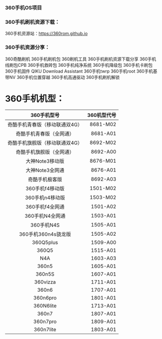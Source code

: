### 360手机OS项目
### 360手机刷机资源下载：
360手机资源站：https://360rom.github.io
### 360手机资源分享：
360奇酷刷机 360手机刷机包 360刷机工具 360手机刷机资源下载分享 360手机线刷包CPB  360手机救砖包  360手机纯净系统  360手机降级包  360手机卡刷包  360手机固件 QIKU Download Assistant  360手机twrp  360手机root  360手机基带NV 360手机位置穿越  360手机高通驱动  360手机刷机解锁
# 360手机机型：
| 360手机型号 | 360机型代号 |
|:--------:| -------------:|
奇酷手机青春版（移动联通双4G） | 8681-M02
奇酷手机青春版（全网通）| 8681-A01
奇酷手机旗舰版（移动联通双4G） | 8692-M02
奇酷手机旗舰版（全网通） | 8692-A00
大神Note3移动版 | 8676-M01
大神Note3全网通 | 8676-A01
奇酷手机极客版 | 8692-A03
360手机f4移动版 | 1501-M02
360手机n4移动版 | 1503-M02
360手机f4全网通 | 1501-A02
360手机N4全网通 | 1503-A01
360手机N4S | 1505-A01
360手机360n4s骁龙版 | 1505-A02
360Q5plus | 1509-A00
360Q5 | 1515-A01
N4A | 1603-A03
360n5 | 1605-A01
360n5S | 1607-A01
360vizza | 1711-A01
360n6 | 1707-A01
360n6pro | 1801-A01
360N6lite | 1713-A01
360n7 | 1807-A01
360n7pro | 1809-A01
360n7lite | 1803-A01









